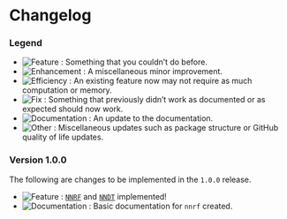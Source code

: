 # Changelog

### Legend

- ![Feature](https://img.shields.io/badge/-Feature-blueviolet?style=flat-square) : Something that you couldn’t do before.
- ![Enhancement](https://img.shields.io/badge/-Enhancement-purple?style=flat-square) : A miscellaneous minor improvement.
- ![Efficiency](https://img.shields.io/badge/-Efficiency-indigo?style=flat-square) : An existing feature now may not require as much computation or memory.
- ![Fix](https://img.shields.io/badge/-Fix-red?style=flat-square) : Something that previously didn’t work as documented or as expected should now work.
- ![Documentation](https://img.shields.io/badge/-Documentation-blue?style=flat-square) : An update to the documentation.
- ![Other](https://img.shields.io/badge/-Other-lightgrey?style=flat-square) : Miscellaneous updates such as package structure or GitHub quality of life updates.

### Version 1.0.0
The following are changes to be implemented in the `1.0.0` release.

- ![Feature](https://img.shields.io/badge/-Feature-blueviolet?style=flat-square) :
[`NNRF`](https://github.com/paradoxysm/nnrf/blob/master/nnrf/_nnrf.py) and [`NNDT`](https://github.com/paradoxysm/nnrf/blob/master/nnrf/_nndt.py) implemented!
- ![Documentation](https://img.shields.io/badge/-Documentation-blue?style=flat-square) : Basic documentation for `nnrf` created.
